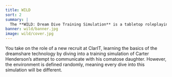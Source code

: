 ```yaml
---
title: WILD
sort: 2
summary: |
  The **WILD: Dream Dive Training Simulation** is a tabletop roleplaying game that can be played solo, or with a group of friends with or without one player taking on the role of the DreamMaster.
banner: wild/banner.jpg
image: wild/cover.jpg
---
```


You take on the role of a new recruit at ClarIT, learning the basics of the dreamshare technology by diving into a training simulation of Carter Henderson’s attempt to communicate with his comatose daughter. However, the environment is defined randomly, meaning every dive into this simulation will be different.